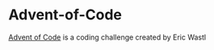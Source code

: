 # Advent-of-Code
<a href="https://adventofcode.com/">Advent of Code</a> is a coding challenge created by Eric Wastl


